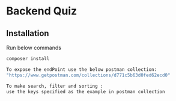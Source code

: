 # Backend Quiz 
## Installation
Run below commands
```bash
composer install

To expose the endPoint use the below postman collection: 
"https://www.getpostman.com/collections/d771c5b63d0fed62ecd0"

To make search, filter and sorting :
use the keys specified as the example in postman collection

```
